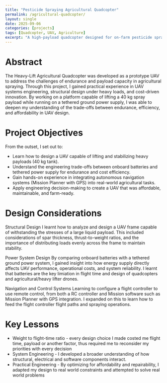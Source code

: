 ```yaml
---
title: "Pesticide Spraying Agricultural Quadcopter"
permalink: /agricultural-quadcopter/
layout: single
date: 2025-09-06
categories: [projects]
tags: [Quadcopter, UAV, Agriculture]
excerpt: "A high-payload quadcopter designed for on-farm pesticide spraying, optimized for cost efficiency and rural deployment."
---
```


# Abstract 
The Heavy-Lift Agricultural Quadcopter was developed as a prototype UAV to address the challenges of endurance and payload capacity in agricultural spraying. Through this project, I gained practical experience in UAV systems engineering, structural design under heavy loads, and cost-driven innovation. By working on a platform capable of lifting a 40 kg spray payload while running on a tethered ground power supply, I was able to deepen my understanding of the trade-offs between endurance, efficiency, and affordability in UAV design.

# Project Objectives
From the outset, I set out to:
- Learn how to design a UAV capable of lifting and stabilizing heavy payloads (40 kg tank).
- Understand the engineering trade-offs between onboard batteries and tethered power supply for endurance and cost efficiency.
- Gain hands-on experience in integrating autonomous navigation systems (Mission Planner with GPS) into real-world agricultural tasks.
- Apply engineering decision-making to create a UAV that was affordable, maintainable, and farm-ready.


# Design Considerations
Structural Design
I learnt how to analyze and design a UAV frame capable of withstanding the stresses of a large liquid payload. This included considerations of spar thickness, thrust-to-weight ratios, and the importance of distributing loads evenly across the frame to maintain stability.

Power System Design
By comparing onboard batteries with a tethered ground power system, I gained insight into how energy supply directly affects UAV performance, operational costs, and system reliability. I learnt that batteries are the key limiation in flight time and design of quadcopters and agricultural/heavy lifter drones.

Navigation and Control Systems
Learning to configure a flight controller to use remote control, from both a RC controller and Mission software such as Mission Planner with GPS integration. I expanded on this to learn how to feed the flight controller flight paths and spraying operations.

# Key Lessons 

- Weight to flight-time ratio - every design choice I made costed me flight time, payload or another factor, thus required me to reconsider my priorities with every decision
- System Engineering - I developed a broader understanding of how structural, electrical and software components interact. 
- Practical Engineering - By optimizing for affordability and repairability, I adapted my design to real world constraints and attempted to solve real world problems 
